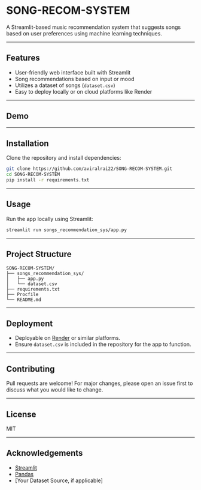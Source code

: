 # SONG-RECOM-SYSTEM

A Streamlit-based music recommendation system that suggests songs based on user preferences using machine learning techniques.

---

## Features

- User-friendly web interface built with Streamlit
- Song recommendations based on input or mood
- Utilizes a dataset of songs (`dataset.csv`)
- Easy to deploy locally or on cloud platforms like Render

---

## Demo

<!-- Optionally, add a screenshot below or a link to your deployed app -->
<!-- ![App Screenshot](screenshot.png) -->
<!-- [Live Demo](https://your-render-app-url.onrender.com) -->

---

## Installation

Clone the repository and install dependencies:

```bash
git clone https://github.com/aviralrai22/SONG-RECOM-SYSTEM.git
cd SONG-RECOM-SYSTEM
pip install -r requirements.txt
```

---

## Usage

Run the app locally using Streamlit:

```bash
streamlit run songs_recommendation_sys/app.py
```

---

## Project Structure

```
SONG-RECOM-SYSTEM/
├── songs_recommendation_sys/
│   ├── app.py
│   └── dataset.csv
├── requirements.txt
├── Procfile
└── README.md
```

---

## Deployment

- Deployable on [Render](https://render.com/) or similar platforms.
- Ensure `dataset.csv` is included in the repository for the app to function.

---

## Contributing

Pull requests are welcome! For major changes, please open an issue first to discuss what you would like to change.

---

## License

MIT

---

## Acknowledgements

- [Streamlit](https://streamlit.io/)
- [Pandas](https://pandas.pydata.org/)
- [Your Dataset Source, if applicable]

